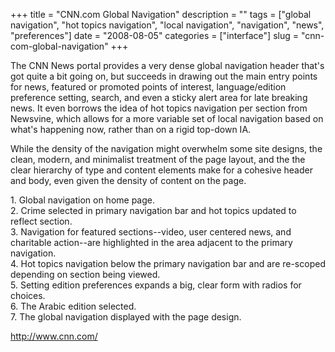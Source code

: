 +++
title = "CNN.com Global Navigation"
description = ""
tags = ["global navigation", "hot topics navigation", "local navigation", "navigation", "news", "preferences"]
date = "2008-08-05"
categories = ["interface"]
slug = "cnn-com-global-navigation"
+++


<p>The CNN News portal provides a very dense global navigation header that's got quite a bit going on, but succeeds in drawing out the main entry points for news, featured or promoted points of interest, language/edition preference setting, search, and even a sticky alert area for late breaking news. It even borrows the idea of hot topics navigation per section from Newsvine, which allows for a more variable set of local navigation based on what's happening now, rather than on a rigid top-down IA. </p>
<p>While the density of the navigation might overwhelm some site designs, the clean, modern, and minimalist treatment of the page layout, and the the clear hierarchy of type and content elements make for a cohesive header and body, even given the density of content on the page.</p>
<div id="screens-full" class="clear"><div class="caption">1. Global navigation on home page.</div><div class="fullimg clear"><a href="//konigi.com/media/interface/cnn-globalnav-1.png" class="group" rel="group" title="1. Global navigation on home page."><img src="//konigi.com/media/interface/cnn-globalnav-1.png" alt="" class="img-responsive"></a></div></div><div id="screens-full" class="clear"><div class="caption">2. Crime selected in primary navigation bar and hot topics updated to reflect section.</div><div class="fullimg clear"><a href="//konigi.com/media/interface/cnn-globalnav-2.png" class="group" rel="group" title="2. Crime selected in primary navigation bar and hot topics updated to reflect section."><img src="//konigi.com/media/interface/cnn-globalnav-2.png" alt="" class="img-responsive"></a></div></div><div id="screens-full" class="clear"><div class="caption">3. Navigation for featured sections--video, user centered news, and charitable action--are highlighted in the area adjacent to the primary navigation.</div><div class="fullimg clear"><a href="//konigi.com/media/interface/cnn-globalnav-3.png" class="group" rel="group" title="3. Navigation for featured sections--video, user centered news, and charitable action--are highlight..."><img src="//konigi.com/media/interface/cnn-globalnav-3.png" alt="" class="img-responsive"></a></div></div><div id="screens-full" class="clear"><div class="caption">4. Hot topics navigation below the primary navigation bar and are re-scoped depending on section being viewed.</div><div class="fullimg clear"><a href="//konigi.com/media/interface/cnn-globalnav-4.png" class="group" rel="group" title="4. Hot topics navigation below the primary navigation bar and are re-scoped depending on section bei..."><img src="//konigi.com/media/interface/cnn-globalnav-4.png" alt="" class="img-responsive"></a></div></div><div id="screens-full" class="clear"><div class="caption">5. Setting edition preferences expands a big, clear form with radios for choices.</div><div class="fullimg clear"><a href="//konigi.com/media/interface/cnn-globalnav-5.png" class="group" rel="group" title="5. Setting edition preferences expands a big, clear form with radios for choices."><img src="//konigi.com/media/interface/cnn-globalnav-5.png" alt="" class="img-responsive"></a></div></div><div id="screens-full" class="clear"><div class="caption">6. The Arabic edition selected.</div><div class="fullimg clear"><a href="//konigi.com/media/interface/cnn-globalnav-6.png" class="group" rel="group" title="6. The Arabic edition selected."><img src="//konigi.com/media/interface/cnn-globalnav-6.png" alt="" class="img-responsive"></a></div></div><div id="screens-full" class="clear"><div class="caption">7. The global navigation displayed with the page design.</div><div class="fullimg clear"><a href="//konigi.com/media/interface/cnn-globalnav-7.png" class="group" rel="group" title="7. The global navigation displayed with the page design."><img src="//konigi.com/media/interface/cnn-globalnav-7.png" alt="" class="img-responsive"></a></div></div>        
<p><a href="http://www.cnn.com/">http://www.cnn.com/</a></p>

